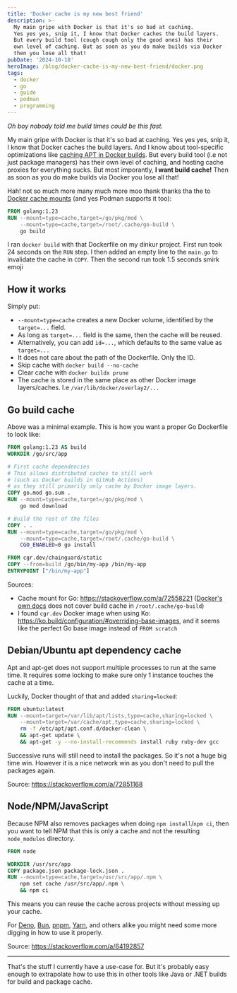 ```yaml
---
title: 'Docker cache is my new best friend'
description: >-
  My main gripe with Docker is that it's so bad at caching.
  Yes yes yes, snip it, I know that Docker caches the build layers.
  But every build tool (cough cough only the good ones) has their
  own level of caching. But as soon as you do make builds via Docker
  then you lose all that!
pubDate: '2024-10-18'
heroImage: /blog/docker-cache-is-my-new-best-friend/docker.png
tags:
  - docker
  - go
  - guide
  - podman
  - programming
---
```


*Oh boy nobody told me build times could be this fast.*

My main gripe with Docker is that it's so bad at caching.
Yes yes yes, snip it, I know that Docker caches the build layers.
And I know about tool-specific optimizations like
[caching APT in Docker builds](/blog/caching-apt-in-docker-builds/).
But every build tool (i.e not just package managers) has their
own level of caching, and hosting cache proxies for everything sucks.
But most imporantly, **I want build cache!**
Then as soon as you do make builds via Docker you lose all that!

Hah! not so much more many much more moo thank thanks tha
the to [Docker cache mounts](https://docs.docker.com/build/cache/optimize/#use-cache-mounts)
(and yes Podman supports it too):

```dockerfile
FROM golang:1.23
RUN --mount=type=cache,target=/go/pkg/mod \
    --mount=type=cache,target=/root/.cache/go-build \
    go build
```

I ran `docker build` with that Dockerfile on my dinkur project.
First run took 24 seconds on the `RUN` step.
I then added an empty line to the `main.go` to invalidate the cache in `COPY`.
Then the second run took 1.5 seconds smirk emoji

## How it works

Simply put:

- `--mount=type=cache` creates a new Docker volume, identified by the `target=...` field.
- As long as `target=...` field is the same, then the cache will be reused.
- Alternatively, you can add `id=...`, which defaults to the same value as `target=...`
- It does not care about the path of the Dockerfile. Only the ID.
- Skip cache with `docker build --no-cache`
- Clear cache with `docker buildx prune`
- The cache is stored in the same place as other Docker image layers/caches. I.e `/var/lib/docker/overlay2/...`

## Go build cache

Above was a minimal example.
This is how you want a proper Go Dockerfile to look like:

```dockerfile
FROM golang:1.23 AS build
WORKDIR /go/src/app

# First cache dependencies
# This allows distributed caches to still work
# (such as Docker builds in GitHub Actions)
# as they still primarily only cache by Docker image layers.
COPY go.mod go.sum .
RUN --mount=type=cache,target=/go/pkg/mod \
    go mod download

# Build the rest of the files
COPY . .
RUN --mount=type=cache,target=/go/pkg/mod \
    --mount=type=cache,target=/root/.cache/go-build \
    CGO_ENABLED=0 go install

FROM cgr.dev/chainguard/static
COPY --from=build /go/bin/my-app /bin/my-app
ENTRYPOINT ["/bin/my-app"]
```

Sources:

- Cache mount for Go: <https://stackoverflow.com/a/72558221> ([Docker's own docs](https://docs.docker.com/build/cache/optimize/#use-cache-mounts) does not cover build cache in `/root/.cache/go-build`)
- I found `cgr.dev` Docker image when using Ko: <https://ko.build/configuration/#overriding-base-images>, and it seems like the perfect Go base image instead of `FROM scratch`

## Debian/Ubuntu apt dependency cache

Apt and apt-get does not support multiple processes to run at the same time.
It requires some locking to make sure only 1 instance touches the cache at a time.

Luckily, Docker thought of that and added `sharing=locked`:

```dockerfile
FROM ubuntu:latest
RUN --mount=target=/var/lib/apt/lists,type=cache,sharing=locked \
    --mount=target=/var/cache/apt,type=cache,sharing=locked \
    rm -f /etc/apt/apt.conf.d/docker-clean \
    && apt-get update \
    && apt-get -y --no-install-recommends install ruby ruby-dev gcc
```

Successive runs will still need to install the packages. So it's not a huge big time win.
However it is a nice network win as you don't need to pull the packages again.

Source: <https://stackoverflow.com/a/72851168>

## Node/NPM/JavaScript

Because NPM also removes packages when doing `npm install`/`npm ci`,
then you want to tell NPM that this is only a cache and not the
resulting `node_modules` directory.

```dockerfile
FROM node

WORKDIR /usr/src/app
COPY package.json package-lock.json .
RUN --mount=type=cache,target=/usr/src/app/.npm \
    npm set cache /usr/src/app/.npm \
    && npm ci
```

This means you can reuse the cache across projects without messing up your cache.

For [Deno](https://deno.com/), [Bun](https://bun.sh/), [pnpm](https://pnpm.io/),
[Yarn](https://yarnpkg.com/), and others alike you might need some more digging in how to use it properly.

Source: <https://stackoverflow.com/a/64192857>

---

That's the stuff I currently have a use-case for.
But it's probably easy enough to extrapolate how to use this in other tools
like Java or .NET builds for build and package cache.
